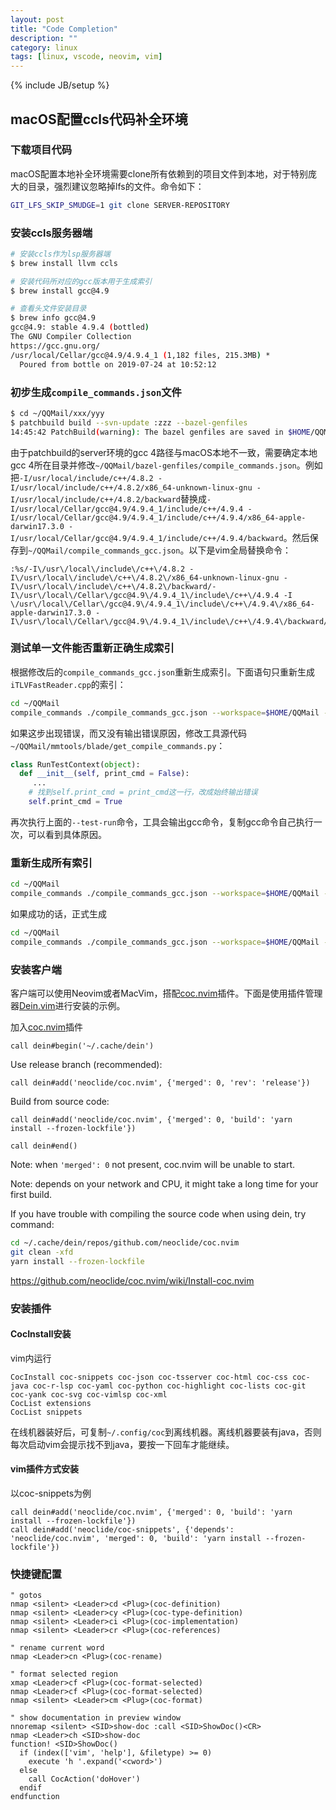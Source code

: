 ```yaml
---
layout: post
title: "Code Completion"
description: ""
category: linux
tags: [linux, vscode, neovim, vim]
---
```

{% include JB/setup %}

## macOS配置ccls代码补全环境

### 下载项目代码

macOS配置本地补全环境需要clone所有依赖到的项目文件到本地，对于特别庞大的目录，强烈建议忽略掉lfs的文件。命令如下：

```sh
GIT_LFS_SKIP_SMUDGE=1 git clone SERVER-REPOSITORY
```

### 安装ccls服务器端

```sh
# 安装ccls作为lsp服务器端
$ brew install llvm ccls

# 安装代码所对应的gcc版本用于生成索引
$ brew install gcc@4.9

# 查看头文件安装目录
$ brew info gcc@4.9
gcc@4.9: stable 4.9.4 (bottled)
The GNU Compiler Collection
https://gcc.gnu.org/
/usr/local/Cellar/gcc@4.9/4.9.4_1 (1,182 files, 215.3MB) *
  Poured from bottle on 2019-07-24 at 10:52:12
```

### 初步生成`compile_commands.json`文件

```sh
$ cd ~/QQMail/xxx/yyy
$ patchbuild build --svn-update :zzz --bazel-genfiles
14:45:42 PatchBuild(warning): The bazel genfiles are saved in $HOME/QQMail/bazel-genfiles
```

由于patchbuild的server环境的gcc 4路径与macOS本地不一致，需要确定本地gcc 4所在目录并修改`~/QQMail/bazel-genfiles/compile_commands.json`。例如把`-I/usr/local/include/c++/4.8.2 -I/usr/local/include/c++/4.8.2/x86_64-unknown-linux-gnu -I/usr/local/include/c++/4.8.2/backward`替换成`-I/usr/local/Cellar/gcc@4.9/4.9.4_1/include/c++/4.9.4 -I/usr/local/Cellar/gcc@4.9/4.9.4_1/include/c++/4.9.4/x86_64-apple-darwin17.3.0 -I/usr/local/Cellar/gcc@4.9/4.9.4_1/include/c++/4.9.4/backward`。然后保存到`~/QQMail/compile_commands_gcc.json`。以下是vim全局替换命令：

```vim
:%s/-I\/usr\/local\/include\/c++\/4.8.2 -I\/usr\/local\/include\/c++\/4.8.2\/x86_64-unknown-linux-gnu -I\/usr\/local\/include\/c++\/4.8.2\/backward/-I\/usr\/local\/Cellar\/gcc@4.9\/4.9.4_1\/include\/c++\/4.9.4 -I
\/usr\/local\/Cellar\/gcc@4.9\/4.9.4_1\/include\/c++\/4.9.4\/x86_64-apple-darwin17.3.0 -I\/usr\/local\/Cellar\/gcc@4.9\/4.9.4_1\/include\/c++\/4.9.4\/backward/g
```

### 测试单一文件能否重新正确生成索引

根据修改后的`compile_commands_gcc.json`重新生成索引。下面语句只重新生成`iTLVFastReader.cpp`的索引：

```sh
cd ~/QQMail
compile_commands ./compile_commands_gcc.json --workspace=$HOME/QQMail --genfiles-dir-path=$HOME/QQMail/bazel-genfiles/local_linux-fastbuild/genfiles --test-run --file-list=iTLVFastReader.cpp
```

如果这步出现错误，而又没有输出错误原因，修改工具源代码`~/QQMail/mmtools/blade/get_compile_commands.py`：

```python
class RunTestContext(object):
  def __init__(self, print_cmd = False):
     ...
    # 找到self.print_cmd = print_cmd这一行，改成始终输出错误
    self.print_cmd = True
```

再次执行上面的`--test-run`命令，工具会输出gcc命令，复制gcc命令自己执行一次，可以看到具体原因。

### 重新生成所有索引

```sh
cd ~/QQMail
compile_commands ./compile_commands_gcc.json --workspace=$HOME/QQMail --genfiles-dir-path=$HOME/QQMail/bazel-genfiles/local_linux-fastbuild/genfiles --test-run
```

如果成功的话，正式生成

```sh
cd ~/QQMail
compile_commands ./compile_commands_gcc.json --workspace=$HOME/QQMail --genfiles-dir-path=$HOME/QQMail/bazel-genfiles/local_linux-fastbuild/genfiles
```

### 安装客户端

客户端可以使用Neovim或者MacVim，搭配[coc.nvim](https://github.com/neoclide/coc.nvim)插件。下面是使用插件管理器[Dein.vim](https://github.com/Shougo/dein.vim)进行安装的示例。

加入[coc.nvim](https://github.com/neoclide/coc.nvim)插件

```vim
call dein#begin('~/.cache/dein')
```

Use release branch (recommended):

```vim
call dein#add('neoclide/coc.nvim', {'merged': 0, 'rev': 'release'})
```

Build from source code:

```vim
call dein#add('neoclide/coc.nvim', {'merged': 0, 'build': 'yarn install --frozen-lockfile'})
```

```vim
call dein#end()
```

Note: when `'merged': 0` not present, coc.nvim will be unable to start.

Note: depends on your network and CPU, it might take a long time for your first build.

If you have trouble with compiling the source code when using dein, try command:

```sh
cd ~/.cache/dein/repos/github.com/neoclide/coc.nvim
git clean -xfd
yarn install --frozen-lockfile
```

<https://github.com/neoclide/coc.nvim/wiki/Install-coc.nvim>

### 安装插件

#### CocInstall安装

vim内运行

```vim
CocInstall coc-snippets coc-json coc-tsserver coc-html coc-css coc-java coc-r-lsp coc-yaml coc-python coc-highlight coc-lists coc-git coc-yank coc-svg coc-vimlsp coc-xml
CocList extensions
CocList snippets
```

在线机器装好后，可复制`~/.config/coc`到离线机器。离线机器要装有java，否则每次启动vim会提示找不到java，要按一下回车才能继续。

#### vim插件方式安装

以coc-snippets为例

```vim
call dein#add('neoclide/coc.nvim', {'merged': 0, 'build': 'yarn install --frozen-lockfile'})
call dein#add('neoclide/coc-snippets', {'depends': 'neoclide/coc.nvim', 'merged': 0, 'build': 'yarn install --frozen-lockfile'})
```

### 快捷键配置

```vim
" gotos
nmap <silent> <Leader>cd <Plug>(coc-definition)
nmap <silent> <Leader>cy <Plug>(coc-type-definition)
nmap <silent> <Leader>ci <Plug>(coc-implementation)
nmap <silent> <Leader>cr <Plug>(coc-references)

" rename current word
nmap <Leader>cn <Plug>(coc-rename)

" format selected region
xmap <Leader>cf <Plug>(coc-format-selected)
nmap <Leader>cf <Plug>(coc-format-selected)
nmap <silent> <Leader>cm <Plug>(coc-format)

" show documentation in preview window
nnoremap <silent> <SID>show-doc :call <SID>ShowDoc()<CR>
nmap <Leader>ch <SID>show-doc
function! <SID>ShowDoc()
  if (index(['vim', 'help'], &filetype) >= 0)
    execute 'h '.expand('<cword>')
  else
    call CocAction('doHover')
  endif
endfunction
```
